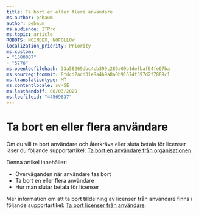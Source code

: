 ```yaml
---
title: Ta bort en eller flera användare
ms.author: pebaum
author: pebaum
ms.audience: ITPro
ms.topic: article
ROBOTS: NOINDEX, NOFOLLOW
localization_priority: Priority
ms.custom:
- "1500007"
- "5776"
ms.openlocfilehash: 33a58269dbc4cb399c289a09b1defbaf64fe67ba
ms.sourcegitcommit: 8fdcd2acd31e8a4b9a8a0b91674f397d2f7889c1
ms.translationtype: MT
ms.contentlocale: sv-SE
ms.lasthandoff: 06/03/2020
ms.locfileid: "44569637"
---
```

# <a name="delete-one-or-more-users"></a>Ta bort en eller flera användare

Om du vill ta bort användare och återkräva eller sluta betala för licenser läser du följande supportartikel: [Ta bort en användare från organisationen](https://docs.microsoft.com/microsoft-365/admin/add-users/delete-a-user?view=o365-worldwide).

Denna artikel innehåller:

- Överväganden när användare tas bort
- Ta bort en eller flera användare
- Hur man slutar betala för licenser

Mer information om att ta bort tilldelning av licenser från användare finns i följande supportartikel: [Ta bort licenser från användare](https://docs.microsoft.com/microsoft-365/admin/manage/remove-licenses-from-users?view=o365-worldwide).
